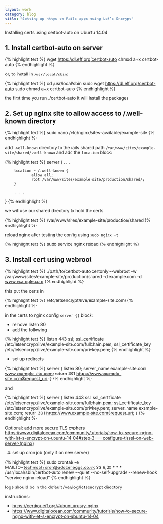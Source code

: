 ```yaml
---
layout: work
category: blog
title: "Setting up https on Rails apps using Let’s Encrypt"
---
```

Installing certs using certbot-auto on Ubuntu 14.04

## 1. Install certbot-auto on server

{% highlight text %}
wget https://dl.eff.org/certbot-auto
chmod a+x certbot-auto
{% endhighlight %}

or, to install in `/usr/local/sbin`:

{% highlight text %}
cd /usr/local/sbin
sudo wget https://dl.eff.org/certbot-auto
sudo chmod a+x certbot-auto
{% endhighlight %}

the first time you run ./certbot-auto it will install the packages


## 2. Set up nginx site to allow access to /.well-known directory

{% highlight text %}
sudo nano /etc/nginx/sites-available/example-site
{% endhighlight %}

add `.well-known` directory to the rails shared path `/var/www/sites/example-site/shared/.well-known`
and add the `location` block:

{% highlight text %}
server {
        . . .

        location ~ /.well-known {
                allow all;
                root /var/www/sites/example-site/production/shared/;
        }

        . . .
}
{% endhighlight %}

we will use our shared directory to hold the certs

{% highlight text %}
/var/www/sites/example-site/production/shared
{% endhighlight %}

reload nginx after testing the config using `sudo nginx -t`

{% highlight text %}
sudo service nginx reload
{% endhighlight %}

## 3. Install cert using webroot

{% highlight text %}
./path/to/certbot-auto certonly --webroot -w /var/www/sites/example-site/production/shared -d example.com -d www.example.com
{% endhighlight %}

this put the certs in 

{% highlight text %}
/etc/letsencrypt/live/example-site.com/
{% endhighlight %}

in the certs to nginx config `server {}` block:


 - remove listen 80
 - add the following

{% highlight text %}
listen 443 ssl;
ssl_certificate /etc/letsencrypt/live/example-site.com/fullchain.pem;
ssl_certificate_key /etc/letsencrypt/live/example-site.com/privkey.pem;
{% endhighlight %}

 - set up redirects

{% highlight text %}
server {
    listen 80;
    server_name example-site.com www.example-site.com;
    return 301 https://www.example-site.com$request_uri;
}
{% endhighlight %}


and

{% highlight text %}
server {
        listen         443 ssl;
        ssl_certificate /etc/letsencrypt/live/example-site.com/fullchain.pem;
  ssl_certificate_key /etc/letsencrypt/live/example-site.com/privkey.pem;
        server_name    example-site.com;
        return         301 https://www.example-site.com$request_uri;
}
{% endhighlight %}

Optional: add more secure TLS cyphers
https://www.digitalocean.com/community/tutorials/how-to-secure-nginx-with-let-s-encrypt-on-ubuntu-14-04#step-3-—-configure-tlsssl-on-web-server-(nginx)

4. set up cron job (only if on new server)

{% highlight text %}
sudo crontab -e
MAILTO=technical+cron@adozeneggs.co.uk
33 6,20 * * * /usr/local/sbin/certbot-auto renew --quiet --no-self-upgrade --renew-hook "service nginx reload"
{% endhighlight %}

logs should be in the default /var/log/letsencrypt directory

instructions: 
 - https://certbot.eff.org/#ubuntutrusty-nginx
 - https://www.digitalocean.com/community/tutorials/how-to-secure-nginx-with-let-s-encrypt-on-ubuntu-14-04
